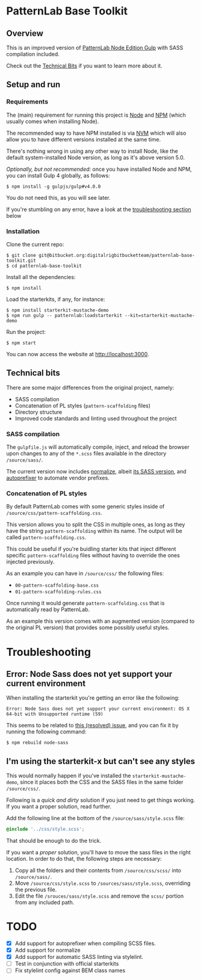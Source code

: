# PatternLab Base Toolkit

## Overview

This is an improved version of [PatternLab Node Edition Gulp](https://github.com/pattern-lab/edition-node-gulp) with SASS compilation included.

Check out the [Technical Bits](#technical-bits) if you want to learn more about it.

## Setup and run

### Requirements

The (main) requirement for running this project is [Node](https://nodejs.org) and [NPM](https://www.npmjs.com) (which usually comes when installing Node).

The recommended way to have NPM installed is via [NVM](https://github.com/creationix/nvm#installation) which will also allow you to have different versions installed at the same time.

There's nothing wrong in using any other way to install Node, like the default system-installed Node version, as long as it's above version 5.0.

_Optionally, but not recommended_: once you have installed Node and NPM, you can install Gulp 4 globally, as follows:

    $ npm install -g gulpjs/gulp#v4.0.0

You do not need this, as you will see later.

If you're stumbling on any error, have a look at the [troubleshooting section](#Troubleshooting) below

### Installation

Clone the current repo:

    $ git clone git@bitbucket.org:digitalrigbitbucketteam/patternlab-base-toolkit.git
    $ cd patternlab-base-toolkit

Install all the dependencies:

    $ npm install

Load the starterkits, if any, for instance:

    $ npm install starterkit-mustache-demo
    $ npm run gulp -- patternlab:loadstarterkit --kit=starterkit-mustache-demo

Run the project:

    $ npm start

You can now access the website at <http://localhost:3000>.

## Technical bits

There are some major differences from the original project, namely:

- SASS compilation
- Concatenation of PL styles (`pattern-scaffolding` files)
- Directory structure
- Improved code standards and linting used throughout the project

### SASS compilation

The `gulpfile.js` will automatically compile, inject, and reload the browser upon changes to any of the `*.scss` files available in the directory `/source/sass/`.

The current version now includes [normalize](https://necolas.github.io/normalize.css/), albeit [its SASS version](https://github.com/JohnAlbin/normalize-scss), and [autoprefixer](https://github.com/postcss/autoprefixer) to automate vendor prefixes.

### Concatenation of PL styles

By default PatternLab comes with some generic styles inside of `/source/css/pattern-scaffolding.css`.

This version allows you to split the CSS in multiple ones, as long as they have the string `pattern-scaffolding` within its name. The output will be called `pattern-scaffolding.css`.

This could be useful if you're buidling starter kits that inject different specific `pattern-scaffolding` files without having to override the ones injected previously.

As an example you can have in `/source/css/` the following files:

- `00-pattern-scaffolding-base.css`
- `01-pattern-scaffolding-rules.css`

Once running it would generate `pattern-scaffolding.css` that is automatically read by PatternLab.

As an example this version comes with an augmented version (compared to the original PL version) that provides some possibly useful styles.

# Troubleshooting

## Error: Node Sass does not yet support your current environment

When installing the starterkit you're getting an error like the following:

    Error: Node Sass does not yet support your current environment: OS X 64-bit with Unsupported runtime (59)

This seems to be related to [this (resolved) issue](https://github.com/sass/node-sass/issues/1764), and you can fix it by running the following command:

    $ npm rebuild node-sass

## I'm using the starterkit-x but can't see any styles

This would normally happen if you've installed the `starterkit-mustache-demo`, since it places both the CSS and the SASS files in the same folder `/source/css/`.

Following is a _quick and dirty_ solution if you just need to get things working.  If you want a proper solution, read further.

Add the following line at the bottom of the `/source/sass/style.scss` file:

```scss
@include '../css/style.scss';
```

That should be enough to do the trick.

If you want a _proper_ solution, you'll have to move the sass files in the right location.
In order to do that, the following steps are necessary:

1. Copy all the folders and their contents from `/source/css/scss/` into `/source/sass/`.
2. Move `/source/css/style.scss` to `/sources/sass/style.scss`, overriding the previous file.
3. Edit the file `/srouces/sass/style.scss` and remove the `scss/` portion from any included path.

# TODO

- [x] Add support for autoprefixer when compiling SCSS files.
- [x] Add support for normalize
- [x] Add support for automatic SASS linting via stylelint.
- [ ] Test in conjunction with official starterkits
- [ ] Fix stylelint config against BEM class names
